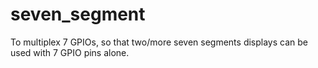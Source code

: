 # seven_segment
To multiplex 7 GPIOs, so that two/more seven segments displays can be used with 7 GPIO pins alone.
